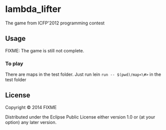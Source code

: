 # lambda_lifter

The game from ICFP'2012 programming contest 

## Usage

FIXME: The game is still not complete.

### To play

There are maps in the test folder. Just run lein `run -- $(pwd)/map<\#>` in the test folder

## License

Copyright © 2014 FIXME

Distributed under the Eclipse Public License either version 1.0 or (at
your option) any later version.
